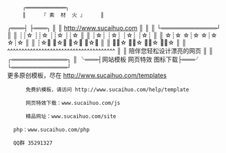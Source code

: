          ┌═════════════┐        
         ║     『 素  材  火 』     ║        
 ╭═══┤                          ├═══╮
 ║      ║ http://www.sucaihuo.com ║      ║
 ║      └═════════════┘      ║
 ║       ┊┊☆ ┊┊☆ ┊┊☆ ┊┊☆        ║
 ║       ┊☆┊ ┊☆┊ ┊☆┊ ┊☆┊        ║
 ║       ☆┊☆ ☆┊☆ ☆┊☆ ☆┊☆        ║
 ║       ┆☆ ┆☆ ┆☆ ┆☆        ║
 ║       ┊┊☆ ┊┊☆ ┊┊☆ ┊┊☆        ║
 ║  ^^^^^^^^^^^^^^^^^^^^^^^^^^^^^^^^^^^^^^  ║
 ║         陪伴您轻松设计漂亮的网页         ║
 ║      ┌═════════════┐      ║
 ╰═══┤网站模板 网页特效 图标下载├═══╯
         └═════════════┘        
          更多原创模板，尽在 http://www.sucaihuo.com/templates  

          免费扒模板，请访问 http://www.sucaihuo.com/help/template

          网页特效下载：www.sucaihuo.com/js

          精品网址：www.sucaihuo.com/site

	  php：www.sucaihuo.com/php
     
 	  QQ群 35291327